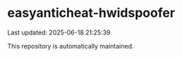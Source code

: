 # easyanticheat-hwidspoofer

Last updated: 2025-06-18 21:25:39

This repository is automatically maintained.
